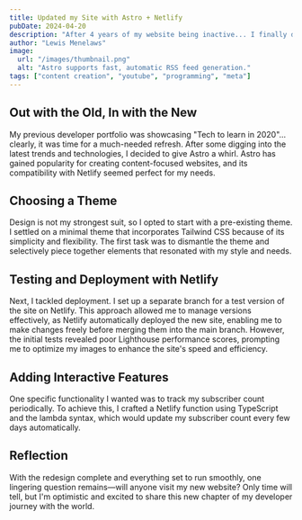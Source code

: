 ```yaml
---
title: Updated my Site with Astro + Netlify
pubDate: 2024-04-20
description: "After 4 years of my website being inactive... I finally decided to update it. I'm using Astro and Netlify to host my site and the process was really easy!"
author: "Lewis Menelaws"
image:
  url: "/images/thumbnail.png"
  alt: "Astro supports fast, automatic RSS feed generation."
tags: ["content creation", "youtube", "programming", "meta"]
---
```


## Out with the Old, In with the New
My previous developer portfolio was showcasing "Tech to learn in 2020"... clearly, it was time for a much-needed refresh. After some digging into the latest trends and technologies, I decided to give Astro a whirl. Astro has gained popularity for creating content-focused websites, and its compatibility with Netlify seemed perfect for my needs.

## Choosing a Theme
Design is not my strongest suit, so I opted to start with a pre-existing theme. I settled on a minimal theme that incorporates Tailwind CSS because of its simplicity and flexibility. The first task was to dismantle the theme and selectively piece together elements that resonated with my style and needs.

## Testing and Deployment with Netlify
Next, I tackled deployment. I set up a separate branch for a test version of the site on Netlify. This approach allowed me to manage versions effectively, as Netlify automatically deployed the new site, enabling me to make changes freely before merging them into the main branch. However, the initial tests revealed poor Lighthouse performance scores, prompting me to optimize my images to enhance the site's speed and efficiency.

## Adding Interactive Features
One specific functionality I wanted was to track my subscriber count periodically. To achieve this, I crafted a Netlify function using TypeScript and the lambda syntax, which would update my subscriber count every few days automatically.

## Reflection
With the redesign complete and everything set to run smoothly, one lingering question remains—will anyone visit my new website? Only time will tell, but I'm optimistic and excited to share this new chapter of my developer journey with the world.